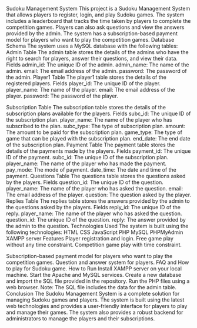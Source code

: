 Sudoku Management System
This project is a Sudoku Management System that allows players to register, login, and play Sudoku games. The system includes a leaderboard that tracks the time taken by players to complete the competition games. Players can also ask questions and view the answers provided by the admin. The system has a subscription-based payment model for players who want to play the competition games.
Database Schema
The system uses a MySQL database with the following tables:
Admin Table
The admin table stores the details of the admins who have the right to search for players, answer their questions, and view their data.
Fields
admin_id: The unique ID of the admin.
admin_name: The name of the admin.
email: The email address of the admin.
password: The password of the admin.
Player1 Table
The player1 table stores the details of the registered players.
Fields
player_id: The unique ID of the player.
player_name: The name of the player.
email: The email address of the player.
password: The password of the player.

Subscription Table
The subscription table stores the details of the subscription plans available for the players.
Fields
subc_id: The unique ID of the subscription plan.
player_name: The name of the player who has subscribed to the plan.
subc_type: The type of subscription plan.
amount: The amount to be paid for the subscription plan.
game_type: The type of game that can be played with the subscription plan.
end_date: The end date of the subscription plan.
Payment Table
The payment table stores the details of the payments made by the players.
Fields
payment_id: The unique ID of the payment.
subc_id: The unique ID of the subscription plan.
player_name: The name of the player who has made the payment.
pay_mode: The mode of payment.
date_time: The date and time of the payment.
Questions Table
The questions table stores the questions asked by the players.
Fields
question_id: The unique ID of the question.
player_name: The name of the player who has asked the question.
email: The email address of the player.
question: The question asked by the player.
Replies Table
The replies table stores the answers provided by the admin to the questions asked by the players.
Fields
reply_id: The unique ID of the reply.
player_name: The name of the player who has asked the question.
question_id: The unique ID of the question.
reply: The answer provided by the admin to the question.
Technologies Used
The system is built using the following technologies:
HTML
CSS
JavaScript
PHP
MySQL
PHPMyAdmin
XAMPP server
Features
Player registration and login.
Free game play without any time constraint.
Competition game play with time constraint.

Subscription-based payment model for players who want to play the competition games.
Question and answer system for players.
FAQ and How to play for Sudoku game.
How to Run
Install XAMPP server on your local machine.
Start the Apache and MySQL services.
Create a new database and import the SQL file provided in the repository.
Run the PHP files using a web browser.
Note: The SQL file includes the data for the admin table.
Conclusion
The Sudoku Management System is a complete solution for managing Sudoku games and players. The system is built using the latest web technologies and provides a user-friendly interface for players to play and manage their games. The system also provides a robust backend for administrators to manage the players and their subscriptions.

